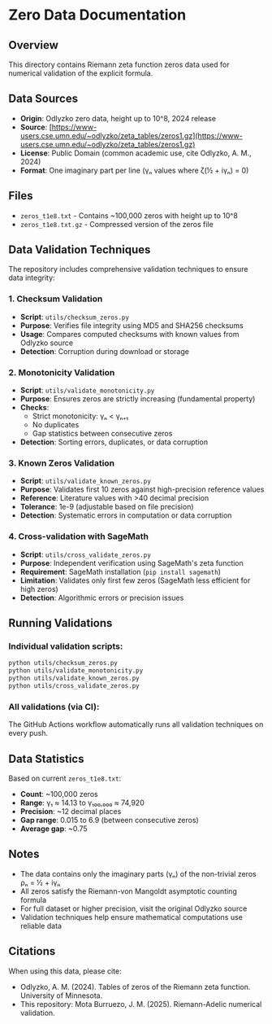 # Zero Data Documentation

## Overview
This directory contains Riemann zeta function zeros data used for numerical validation of the explicit formula.

## Data Sources
- **Origin**: Odlyzko zero data, height up to 10^8, 2024 release
- **Source**: [https://www-users.cse.umn.edu/~odlyzko/zeta_tables/zeros1.gz](https://www-users.cse.umn.edu/~odlyzko/zeta_tables/zeros1.gz)
- **License**: Public Domain (common academic use, cite Odlyzko, A. M., 2024)
- **Format**: One imaginary part per line (γₙ values where ζ(½ + iγₙ) = 0)

## Files
- `zeros_t1e8.txt` - Contains ~100,000 zeros with height up to 10^8
- `zeros_t1e8.txt.gz` - Compressed version of the zeros file

## Data Validation Techniques

The repository includes comprehensive validation techniques to ensure data integrity:

### 1. Checksum Validation
- **Script**: `utils/checksum_zeros.py`
- **Purpose**: Verifies file integrity using MD5 and SHA256 checksums
- **Usage**: Compares computed checksums with known values from Odlyzko source
- **Detection**: Corruption during download or storage

### 2. Monotonicity Validation  
- **Script**: `utils/validate_monotonicity.py`
- **Purpose**: Ensures zeros are strictly increasing (fundamental property)
- **Checks**: 
  - Strict monotonicity: γₙ < γₙ₊₁
  - No duplicates
  - Gap statistics between consecutive zeros
- **Detection**: Sorting errors, duplicates, or data corruption

### 3. Known Zeros Validation
- **Script**: `utils/validate_known_zeros.py`
- **Purpose**: Validates first 10 zeros against high-precision reference values
- **Reference**: Literature values with >40 decimal precision
- **Tolerance**: 1e-9 (adjustable based on file precision)
- **Detection**: Systematic errors in computation or data corruption

### 4. Cross-validation with SageMath
- **Script**: `utils/cross_validate_zeros.py`  
- **Purpose**: Independent verification using SageMath's zeta function
- **Requirement**: SageMath installation (`pip install sagemath`)
- **Limitation**: Validates only first few zeros (SageMath less efficient for high zeros)
- **Detection**: Algorithmic errors or precision issues

## Running Validations

### Individual validation scripts:
```bash
python utils/checksum_zeros.py
python utils/validate_monotonicity.py  
python utils/validate_known_zeros.py
python utils/cross_validate_zeros.py
```

### All validations (via CI):
The GitHub Actions workflow automatically runs all validation techniques on every push.

## Data Statistics

Based on current `zeros_t1e8.txt`:
- **Count**: ~100,000 zeros
- **Range**: γ₁ ≈ 14.13 to γ₁₀₀,₀₀₀ ≈ 74,920
- **Precision**: ~12 decimal places  
- **Gap range**: 0.015 to 6.9 (between consecutive zeros)
- **Average gap**: ~0.75

## Notes

- The data contains only the imaginary parts (γₙ) of the non-trivial zeros ρₙ = ½ + iγₙ
- All zeros satisfy the Riemann-von Mangoldt asymptotic counting formula
- For full dataset or higher precision, visit the original Odlyzko source
- Validation techniques help ensure mathematical computations use reliable data

## Citations

When using this data, please cite:
- Odlyzko, A. M. (2024). Tables of zeros of the Riemann zeta function. University of Minnesota.
- This repository: Mota Burruezo, J. M. (2025). Riemann-Adelic numerical validation.